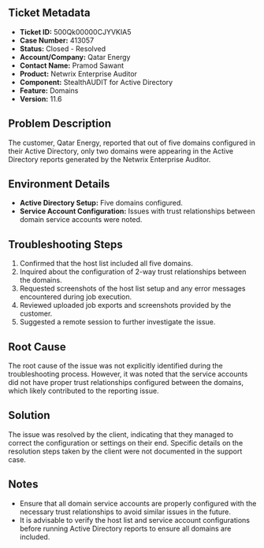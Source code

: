 ## Ticket Metadata
- **Ticket ID:** 500Qk00000CJYVKIA5
- **Case Number:** 413057
- **Status:** Closed - Resolved
- **Account/Company:** Qatar Energy
- **Contact Name:** Pramod Sawant
- **Product:** Netwrix Enterprise Auditor
- **Component:** StealthAUDIT for Active Directory
- **Feature:** Domains
- **Version:** 11.6

## Problem Description
The customer, Qatar Energy, reported that out of five domains configured in their Active Directory, only two domains were appearing in the Active Directory reports generated by the Netwrix Enterprise Auditor.

## Environment Details
- **Active Directory Setup:** Five domains configured.
- **Service Account Configuration:** Issues with trust relationships between domain service accounts were noted.

## Troubleshooting Steps
1. Confirmed that the host list included all five domains.
2. Inquired about the configuration of 2-way trust relationships between the domains.
3. Requested screenshots of the host list setup and any error messages encountered during job execution.
4. Reviewed uploaded job exports and screenshots provided by the customer.
5. Suggested a remote session to further investigate the issue.

## Root Cause
The root cause of the issue was not explicitly identified during the troubleshooting process. However, it was noted that the service accounts did not have proper trust relationships configured between the domains, which likely contributed to the reporting issue.

## Solution
The issue was resolved by the client, indicating that they managed to correct the configuration or settings on their end. Specific details on the resolution steps taken by the client were not documented in the support case.

## Notes
- Ensure that all domain service accounts are properly configured with the necessary trust relationships to avoid similar issues in the future.
- It is advisable to verify the host list and service account configurations before running Active Directory reports to ensure all domains are included.